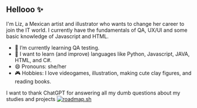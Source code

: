 ## Hellooo ✨

I'm Liz, a Mexican artist and illustrator who wants to change her career to join the IT world. I currently have the fundamentals of QA, UX/UI and some basic knowledge of Javascript and HTML.
- 🌱 I’m currently learning QA testing.
- 🌱 I want to learn (and improve) languages like Python, Javascript, JAVA, HTML, and C#.
- 😄 Pronouns: she/her
- 🎮 Hobbies: I love videogames, illustration, making cute clay figures, and reading books.

I want to thank ChatGPT for answering all my dumb questions about my studies and projects
[![roadmap.sh](https://roadmap.sh/card/tall/6849f6fde00cd4945b730228?variant=dark&roadmaps=qa)](https://roadmap.sh)


<!--
**LizetteSilva/LizetteSilva** is a ✨ _special_ ✨ repository because its `README.md` (this file) appears on your GitHub profile.
-->


